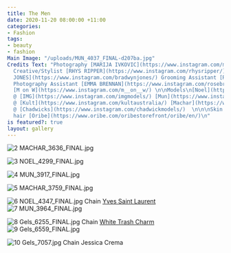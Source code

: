```yaml
---
title: The Men
date: 2020-11-20 08:00:00 +11:00
categories:
- Fashion
tags:
- beauty
- fashion
Main Image: "/uploads/MUN_4037_FINAL-d207ba.jpg"
Credits Text: "Photography [MARIJA IVKOVIC](https://www.instagram.com/marijaivkovic/)
  Creative/Stylist [RHYS RIPPER](https://www.instagram.com/rhysripper/) Grooming [BRADWYN
  JONES](https://www.instagram.com/bradwynjones/) Grooming Assistant [RENA FURDI ](https://www.instagram.com/renatafurdi_makeup/)
  Photography Assistant [EMMA BRENNAN](https://www.instagram.com/rosebren/) Studio
  [M on W](https://www.instagram.com/m__on__w/) \n\nModels\n[Noel](https://www.instagram.com/noelkuron/)
  @ [IMG](https://www.instagram.com/imgmodels/) [Mun](https://www.instagram.com/munmichaelmun/)
  @ [Kult](https://www.instagram.com/kultaustralia/) [Machar](https://www.instagram.com/machar__/)
  @ [Chadwicks](https://www.instagram.com/chadwickmodels/)  \n\n\nSkin  [Avène](https://www.avene.com.au/?gclid=EAIaIQobChMI4NvUvKWI7QIVR5VLBR2law5xEAAYASAAEgIgiPD_BwE)
  hair [Oribe](https://www.oribe.com/oribestorefront/oribe/en/)\n"
is featured?: true
layout: gallery
---
```


![2 MACHAR_3636_FINAL.jpg](/uploads/2%20MACHAR_3636_FINAL.jpg)

![3 NOEL_4299_FINAL.jpg](/uploads/3%20NOEL_4299_FINAL.jpg)

![4 MUN_3917_FINAL.jpg](/uploads/4%20MUN_3917_FINAL.jpg)

![5 MACHAR_3759_FINAL.jpg](/uploads/5%20MACHAR_3759_FINAL.jpg)

![6 NOEL_4347_FINAL.jpg](/uploads/6%20NOEL_4347_FINAL.jpg)
Chain [Yves Saint Laurent](https://www.instagram.com/ysl/?hl=en)
![7 MUN_3964_FINAL.jpg](/uploads/7%20MUN_3964_FINAL.jpg)

![8 Gels_6255_FINAL.jpg](/uploads/8%20Gels_6255_FINAL.jpg)
Chain [White Trash Charm](https://www.instagram.com/whitetrashcharmsjewelry/)
![9 Gels_6559_FINAL.jpg](/uploads/9%20Gels_6559_FINAL.jpg)

![10 Gels_7057.jpg](/uploads/10%20Gels_7057.jpg)
Chain Jessica Crema




